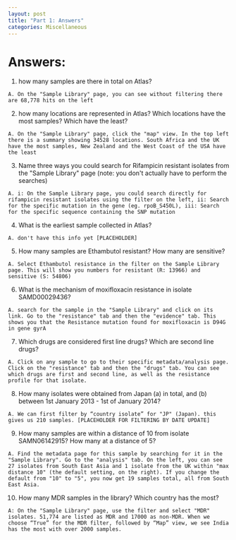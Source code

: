 ```yaml
---
layout: post
title: "Part 1: Answers"
categories: Miscellaneous
---
```


# Answers:

1) how many samples are there in total on Atlas?

`A. On the "Sample Library" page, you can see without filtering there are 68,778 hits on the left`


2) how many locations are represented in Atlas? Which locations have the most samples? Which have the least?
 
`A. On the "Sample Library" page, click the "map" view. In the top left there is a summary showing 34528 locations. South Africa and the UK have the most samples, New Zealand and the West Coast of the USA have the least`


3) Name three ways you could search for Rifampicin resistant isolates from the "Sample Library" page (note: you don't actually have to perform the searches)

`A. i: On the Sample Library page, you could search directly for rifampicin resistant isolates using the filter on the left, ii: Search for the specific mutation in the gene (eg. rpoB_S450L), iii: Search for the specific sequence containing the SNP mutation`


4) What is the earliest sample collected in Atlas? 

`A. don't have this info yet [PLACEHOLDER]`


5) How many samples are Ethambutol resistant? How many are sensitive? 

`A. Select Ethambutol resistance in the filter on the Sample Library page. This will show you numbers for resistant (R: 13966) and sensitive (S: 54806)`


6) What is the mechanism of moxifloxacin resistance in isolate SAMD00029436?

`A. search for the sample in the "Sample Library" and click on its link. Go to the "resistance" tab and then the "evidence" tab. This shows you that the Resistance mutation found for moxifloxacin is D94G in gene gyrA`


7) Which drugs are considered first line drugs? Which are second line drugs? 

`A. Click on any sample to go to their specific metadata/analysis page. Click on the "resistance" tab and then the "drugs" tab. You can see which drugs are first and second line, as well as the resistance profile for that isolate.`


8) How many isolates were obtained from Japan (a) in total, and (b) between 1st January 2013 - 1st of January 2014?

`A. We can first filter by “country isolate” for "JP" (Japan). this gives us 210 samples. [PLACEHOLDER FOR FILTERING BY DATE UPDATE]`


9) How many samples are within a distance of 10 from isolate SAMN06142915? How many at a distance of 5? 

`A. Find the metadata page for this sample by searching for it in the "Sample Library". Go to the "analysis" tab. On the left, you can see 27 isolates from South East Asia and 1 isolate from the UK within "max distance 10" (the default setting, on the right). If you change the default from "10" to "5", you now get 19 samples total, all from South East Asia.`


10) How many MDR samples in the library? Which country has the most?

`A: On the "Sample Library" page, use the filter and select "MDR" isolates. 51,774 are listed as MDR and 17000 as non-MDR. When we choose “True” for the MDR filter, followed by “Map” view, we see India has the most with over 2000 samples.`

